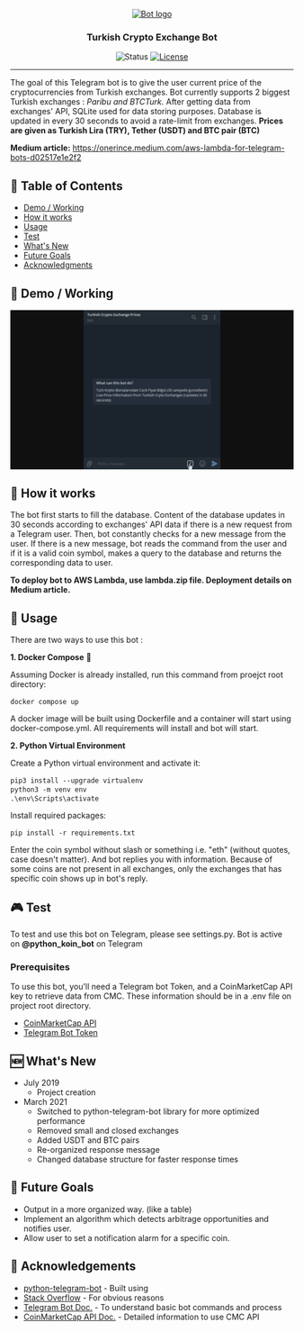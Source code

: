 <p align="center">
  <a href="" rel="noopener">
 <img width=200px height=200px src="https://i.imgur.com/FxL5qM0.jpg" alt="Bot logo"></a>
</p>

<h3 align="center">Turkish Crypto Exchange Bot</h3>

<div align="center">

  ![Status](https://img.shields.io/badge/status-active-success.svg)
  [![License](https://img.shields.io/badge/license-MIT-blue.svg)](/LICENSE)

</div>

---

The goal of this Telegram bot is to give the user current price of the cryptocurrencies from Turkish exchanges. 
Bot currently supports 2 biggest Turkish exchanges : *Paribu and BTCTurk.* 
After getting data from exchanges' API, SQLite used for data storing purposes. 
Database is updated in every 30 seconds to avoid a rate-limit from exchanges. 
**Prices are given as Turkish Lira (TRY), Tether (USDT) and BTC pair (BTC)**

**Medium article:** https://onerince.medium.com/aws-lambda-for-telegram-bots-d02517e1e2f2

## 📝 Table of Contents
+ [Demo / Working](#demo)
+ [How it works](#working)
+ [Usage](#usage)
+ [Test](#test)
+ [What's New](#new)
+ [Future Goals](#goals)
+ [Acknowledgments](#acknowledgement)

## 🎥 Demo / Working <a name = "demo"></a>
<img align="center" src="/pics/demo.gif">

## 💭 How it works <a name = "working"></a>

The bot first starts to fill the database. Content of the database updates in 30 seconds according to exchanges' 
API data if there is a new request from a Telegram user. Then, bot constantly checks for a new message from the user. 
If there is a new message, bot reads the command from the user and if it is a valid coin symbol, 
makes a query to the database and returns the corresponding data to user.

**To deploy bot to AWS Lambda, use lambda.zip file. Deployment details on Medium article.**

## 🎈 Usage <a name = "usage"></a>

There are two ways to use this bot :

**1. Docker Compose** :whale:

Assuming Docker is already installed, run this command from proejct root directory:

```
docker compose up
```
A docker image will be built using Dockerfile and a container will start using docker-compose.yml. All requirements will install and bot will start.

**2. Python Virtual Environment**

Create a Python virtual environment and activate it:

```
pip3 install --upgrade virtualenv
python3 -m venv env
.\env\Scripts\activate
```

Install required packages:

```
pip install -r requirements.txt
```

Enter the coin symbol without slash or something i.e. "eth" (without quotes, case doesn't matter). And bot replies you with information. Because of some coins are not present in all exchanges, only the exchanges that has specific coin shows up in bot's reply. 

## :video_game: Test <a name = "test"></a>

To test and use this bot on Telegram, please see settings.py. Bot is active on **@python_koin_bot** on Telegram

### Prerequisites

To use this bot, you'll need a Telegram bot Token, and a CoinMarketCap API key to retrieve data from CMC.
These information should be in a .env file on project root directory.

* [CoinMarketCap API](https://pro.coinmarketcap.com/signup/)
* [Telegram Bot Token](https://core.telegram.org/bots#creating-a-new-bot)

## :new: What's New <a name = "new"></a>

- July 2019 
  - Project creation
- March 2021 
  - Switched to python-telegram-bot library for more optimized performance 
  - Removed small and closed exchanges
  - Added USDT and BTC pairs
  - Re-organized response message
  - Changed database structure for faster response times

## :dart: Future Goals <a name = "goals"></a>

* Output in a more organized way. (like a table)
* Implement an algorithm which detects arbitrage opportunities and notifies user.
* Allow user to set a notification alarm for a specific coin.


## 🎉 Acknowledgements <a name = "acknowledgement"></a>
* [python-telegram-bot](https://github.com/python-telegram-bot/python-telegram-bot/) - Built using
* [Stack Overflow](https://stackoverflow.com/) - For obvious reasons
* [Telegram Bot Doc.](https://core.telegram.org/bots) - To understand basic bot commands and process
* [CoinMarketCap API Doc.](https://coinmarketcap.com/api/) - Detailed information to use CMC API
